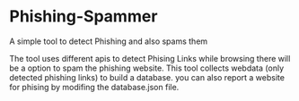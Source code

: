# Phishing-Spammer
A simple tool to detect Phishing and also spams them

The tool uses different apis to detect Phising Links while browsing there will be a option to spam the phishing website.
This tool collects webdata (only detected phishing links) to build a database. you can also report a website for phising by modifing the database.json file.
